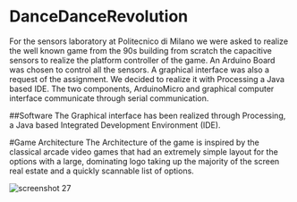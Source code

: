 # DanceDanceRevolution
For the sensors laboratory at Politecnico di Milano we were asked to realize the well known game from the 90s building from scratch the capacitive sensors to realize the platform controller of the game. An Arduino Board was chosen to control all the sensors. A graphical interface was also a request of the assignment. We decided to realize it with Processing a Java based IDE. The two components, ArduinoMicro and graphical computer interface communicate through serial communication.

##Software
The Graphical interface has been realized through Processing, a Java based Integrated Development Environment (IDE).

#Game Architecture
The Architecture of the game is inspired by the classical arcade video games that had an extremely simple layout for the options with a large, dominating logo taking up the majority of the screen real estate and a quickly scannable list of options.

![screenshot 27](https://user-images.githubusercontent.com/32873849/41108901-02cc2488-6a76-11e8-8d1b-451ce2a5d2ce.png)

